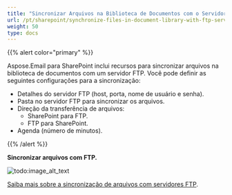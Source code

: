 ```yaml
---
title: "Sincronizar Arquivos na Biblioteca de Documentos com o Servidor FTP"
url: /pt/sharepoint/synchronize-files-in-document-library-with-ftp-server/
weight: 50
type: docs
---
```



{{% alert color="primary" %}} 

Aspose.Email para SharePoint inclui recursos para sincronizar arquivos na biblioteca de documentos com um servidor FTP. Você pode definir as seguintes configurações para a sincronização:

- Detalhes do servidor FTP (host, porta, nome de usuário e senha).
- Pasta no servidor FTP para sincronizar os arquivos.
- Direção da transferência de arquivos: 
  - SharePoint para FTP.
  - FTP para SharePoint.
- Agenda (número de minutos).

{{% /alert %}} 

**Sincronizar arquivos com FTP.** 

![todo:image_alt_text](synchronize-files-in-document-library-with-ftp-server_1.png)


[Saiba mais sobre a sincronização de arquivos com servidores FTP](/email/sharepoint/synchronize-files-with-ftp-server/).
